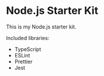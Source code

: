 # Node.js Starter Kit

This is my Node.js starter kit.

Included libraries:

- TypeScript
- ESLint
- Prettier
- Jest
